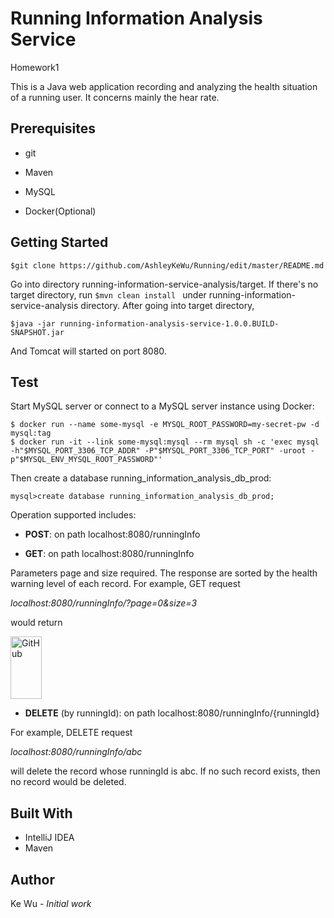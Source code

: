 # Running Information Analysis Service

Homework1

This is a Java web application recording and analyzing the health situation of a running user. It concerns mainly the hear rate.

## Prerequisites

+ git

+ Maven

+ MySQL

+ Docker(Optional)

## Getting Started

    $git clone https://github.com/AshleyKeWu/Running/edit/master/README.md

Go into directory running-information-service-analysis/target. If there's no target directory, run ``$mvn clean install `` under running-information-service-analysis directory. After going into target directory, 

    $java -jar running-information-analysis-service-1.0.0.BUILD-SNAPSHOT.jar
    
And Tomcat will started on port 8080.

## Test

Start MySQL server or connect to a MySQL server instance using Docker:

    $ docker run --name some-mysql -e MYSQL_ROOT_PASSWORD=my-secret-pw -d mysql:tag
    $ docker run -it --link some-mysql:mysql --rm mysql sh -c 'exec mysql -h"$MYSQL_PORT_3306_TCP_ADDR" -P"$MYSQL_PORT_3306_TCP_PORT" -uroot -p"$MYSQL_ENV_MYSQL_ROOT_PASSWORD"'
    
Then create a database running_information_analysis_db_prod:

    mysql>create database running_information_analysis_db_prod;

Operation supported includes:

+ **POST**: on path localhost:8080/runningInfo

+ **GET**: on path localhost:8080/runningInfo

Parameters page and size required. The response are sorted by the health warning level of each record. For example, GET request

*localhost:8080/runningInfo/?page=0&size=3*

would return 


<image src = "https://user-images.githubusercontent.com/32628944/31413809-27807102-ade9-11e7-98ec-4af0adcda33c.png" alt="GitHub" title="Result of GET request" width="50" height="100" />

+ **DELETE** (by runningId): on path localhost:8080/runningInfo/{runningId}

For example, DELETE request 

*localhost:8080/runningInfo/abc*

will delete the record whose runningId is abc. If no such record exists, then no record would be deleted.

## Built With
+ IntelliJ IDEA
+ Maven

## Author
Ke Wu - *Initial work*



